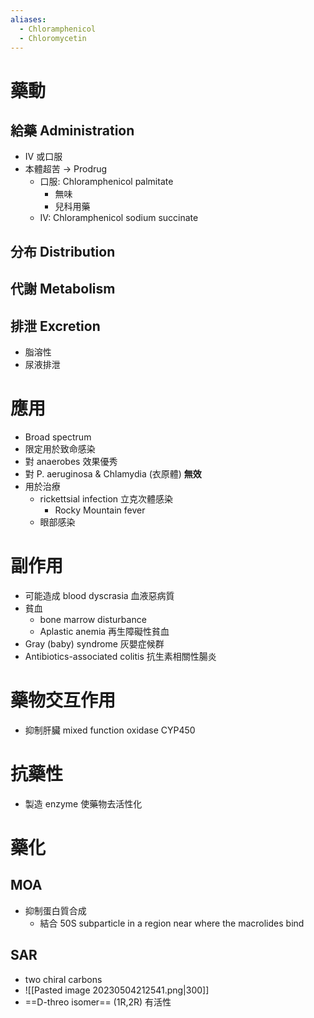 ```yaml
---
aliases:
  - Chloramphenicol
  - Chloromycetin
---
```

# 藥動
## 給藥 Administration
- IV 或口服
- 本體超苦 $\rightarrow$ Prodrug
	- 口服: Chloramphenicol palmitate 
		- 無味
		- 兒科用藥
	- IV: Chloramphenicol sodium succinate
## 分布 Distribution
## 代謝 Metabolism
## 排泄 Excretion
- 脂溶性
- 尿液排泄
# 應用
- Broad spectrum
- 限定用於致命感染
- 對 anaerobes 效果優秀
- 對 P. aeruginosa & Chlamydia (衣原體) **無效**
- 用於治療
	- rickettsial infection 立克次體感染
		- Rocky Mountain fever
	- 眼部感染
# 副作用
- 可能造成 blood dyscrasia 血液惡病質
- 貧血
	- bone marrow disturbance
	- Aplastic anemia 再生障礙性貧血
- Gray (baby) syndrome 灰嬰症候群
- Antibiotics-associated colitis 抗生素相關性腸炎
# 藥物交互作用
- 抑制肝臟 mixed function oxidase CYP450
# 抗藥性
- 製造 enzyme 使藥物去活性化
# 藥化
## MOA
- 抑制蛋白質合成
	- 結合 50S subparticle in a region near where the macrolides bind
## SAR
- two chiral carbons
- ![[Pasted image 20230504212541.png|300]]
- ==D-threo isomer== (1R,2R) 有活性
